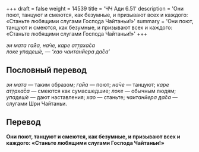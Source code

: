 +++
draft = false
weight = 14539
title = 'ЧЧ Ади 6.51'
description = 'Они поют, танцуют и смеются, как безумные, и призывают всех и каждого: «Станьте любящими слугами Господа Чайтаньи!»'
summary = 'Они поют, танцуют и смеются, как безумные, и призывают всех и каждого: «Станьте любящими слугами Господа Чайтаньи!»'
+++

_эи мата га̄йа, на̄че, каре ат̣т̣аха̄са  
локе упадеш́е, — ‘хао чаитанйера да̄са’_

## Пословный перевод

_эи_ _мата_ — таким образом; _га̄йа_ — поют; _на̄че_ — танцуют; _каре_ _ат̣т̣аха̄са_ — смеются как сумасшедшие; _локе_ — обычным людям; _упадеш́е_ — дают наставления; _хао_ — станьте; _чаитанйера_ _да̄са_ — слугами Шри Чайтаньи.

## Перевод

**Они поют, танцуют и смеются, как безумные, и призывают всех и каждого: «Станьте любящими слугами Господа Чайтаньи!»**

